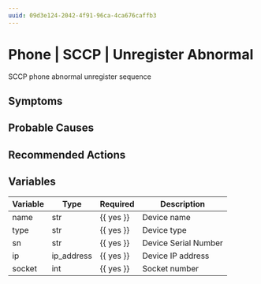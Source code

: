 ```yaml
---
uuid: 09d3e124-2042-4f91-96ca-4ca676caffb3
---
```

# Phone | SCCP | Unregister Abnormal

SCCP phone abnormal unregister sequence

## Symptoms

## Probable Causes

## Recommended Actions

## Variables

Variable | Type | Required | Description
--- | --- | --- | ---
name | str | {{ yes }} | Device name
type | str | {{ yes }} | Device type
sn | str | {{ yes }} | Device Serial Number
ip | ip_address | {{ yes }} | Device IP address
socket | int | {{ yes }} | Socket number
